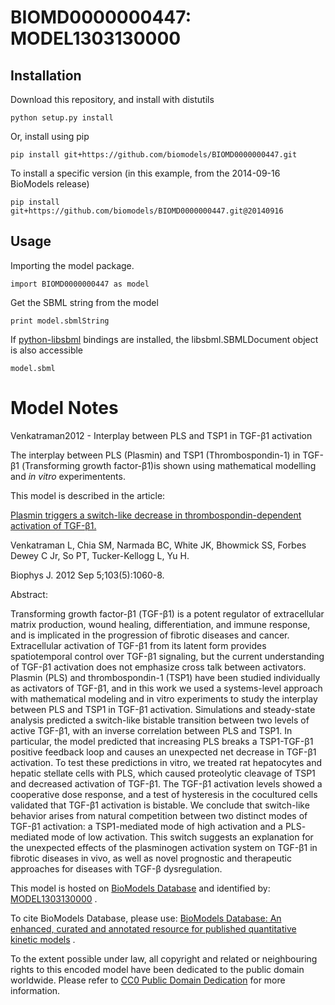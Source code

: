 # BIOMD0000000447: MODEL1303130000

## Installation

Download this repository, and install with distutils

`python setup.py install`

Or, install using pip

`pip install git+https://github.com/biomodels/BIOMD0000000447.git`

To install a specific version (in this example, from the 2014-09-16 BioModels release)

`pip install git+https://github.com/biomodels/BIOMD0000000447.git@20140916`

## Usage

Importing the model package.

`import BIOMD0000000447 as model`

Get the SBML string from the model

`print model.sbmlString`

If [python-libsbml](https://pypi.python.org/pypi/python-libsbml) bindings are
installed, the libsbml.SBMLDocument object is also accessible

`model.sbml`


# Model Notes


Venkatraman2012 - Interplay between PLS and TSP1 in TGF-β1 activation

The interplay between PLS (Plasmin) and TSP1 (Thrombospondin-1) in TGF-β1
(Transforming growth factor-β1)is shown using mathematical modelling and _in
vitro_ experimentents.

This model is described in the article:

[Plasmin triggers a switch-like decrease in thrombospondin-dependent
activation of TGF-β1.](http://identifiers.org/pubmed/23009856)

Venkatraman L, Chia SM, Narmada BC, White JK, Bhowmick SS, Forbes Dewey C Jr,
So PT, Tucker-Kellogg L, Yu H.

Biophys J. 2012 Sep 5;103(5):1060-8.

Abstract:

Transforming growth factor-β1 (TGF-β1) is a potent regulator of extracellular
matrix production, wound healing, differentiation, and immune response, and is
implicated in the progression of fibrotic diseases and cancer. Extracellular
activation of TGF-β1 from its latent form provides spatiotemporal control over
TGF-β1 signaling, but the current understanding of TGF-β1 activation does not
emphasize cross talk between activators. Plasmin (PLS) and thrombospondin-1
(TSP1) have been studied individually as activators of TGF-β1, and in this
work we used a systems-level approach with mathematical modeling and in vitro
experiments to study the interplay between PLS and TSP1 in TGF-β1 activation.
Simulations and steady-state analysis predicted a switch-like bistable
transition between two levels of active TGF-β1, with an inverse correlation
between PLS and TSP1. In particular, the model predicted that increasing PLS
breaks a TSP1-TGF-β1 positive feedback loop and causes an unexpected net
decrease in TGF-β1 activation. To test these predictions in vitro, we treated
rat hepatocytes and hepatic stellate cells with PLS, which caused proteolytic
cleavage of TSP1 and decreased activation of TGF-β1. The TGF-β1 activation
levels showed a cooperative dose response, and a test of hysteresis in the
cocultured cells validated that TGF-β1 activation is bistable. We conclude
that switch-like behavior arises from natural competition between two distinct
modes of TGF-β1 activation: a TSP1-mediated mode of high activation and a PLS-
mediated mode of low activation. This switch suggests an explanation for the
unexpected effects of the plasminogen activation system on TGF-β1 in fibrotic
diseases in vivo, as well as novel prognostic and therapeutic approaches for
diseases with TGF-β dysregulation.

This model is hosted on [BioModels Database](http://www.ebi.ac.uk/biomodels/)
and identified by:
[MODEL1303130000](http://identifiers.org/biomodels.db/MODEL1303130000) .

To cite BioModels Database, please use: [BioModels Database: An enhanced,
curated and annotated resource for published quantitative kinetic
models](http://identifiers.org/pubmed/20587024) .

To the extent possible under law, all copyright and related or neighbouring
rights to this encoded model have been dedicated to the public domain
worldwide. Please refer to [CC0 Public Domain
Dedication](http://creativecommons.org/publicdomain/zero/1.0/) for more
information.


